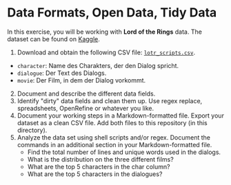 # Data Formats, Open Data, Tidy Data

In this exercise, you will be working with **Lord of the Rings** data. The dataset can be found on [Kaggle](https://www.kaggle.com/paultimothymooney/lord-of-the-rings-data). 

1. Download and obtain the following CSV file: [`lotr_scripts.csv`](https://www.kaggle.com/datasets/paultimothymooney/lord-of-the-rings-data?select=lotr_scripts.csv).
 - `character`: Name des Charakters, der den Dialog spricht.
- `dialogue`: Der Text des Dialogs.
- `movie`: Der Film, in dem der Dialog vorkommt.


2. Document and describe the different data fields.
3. Identify "dirty" data fields and clean them up. Use regex replace, spreadsheets, OpenRefine or whatever you like. 
4. Document your working steps in a Markdown-formatted file. Export your dataset as a clean CSV file. Add both files to this repository (in this directory). 
5. Analyze the data set using shell scripts and/or regex. Document the commands in an additional section in your Markdown-formatted file. 
    * Find the total number of lines and unique words used in the dialogs. 
    * What is the distribution on the three different films? 
    * What are the top 5 characters in the char column?
    * What are the top 5 characters in the dialogues?





